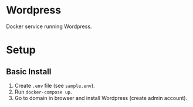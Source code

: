 # Wordpress

Docker service running Wordpress.

# Setup

## Basic Install

1. Create `.env` file (see `sample.env`).
1. Run `docker-compose up`.
1. Go to domain in browser and install Wordpress (create admin account).
